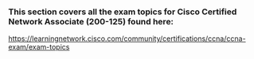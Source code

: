 ### This section covers all the exam topics for Cisco Certified Network Associate (200-125) found here: 
https://learningnetwork.cisco.com/community/certifications/ccna/ccna-exam/exam-topics
